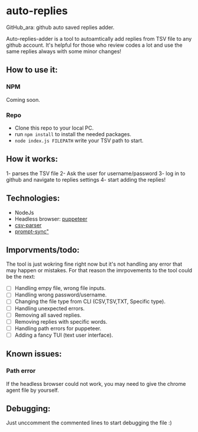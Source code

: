 # auto-replies

GitHub_ara: github auto saved replies adder.

Auto-replies-adder is a tool to autoamtically add replies from TSV file to any github account. It's helpful for those who review codes a lot and use the same replies always with some minor changes! 

## How to use it: 

### NPM

Coming soon.

### Repo

- Clone this repo to your local PC.
- run ```npm install``` to install the needed packages.
- ```node index.js FILEPATH``` write your TSV path to start.

## How it works: 

1- parses the TSV file
2- Ask the user for username/password 
3- log in to github and navigate to replies settings 
4- start adding the replies! 

## Technologies: 

- NodeJs 
- Headless browser: [puppeteer](https://www.npmjs.com/package/puppeteer) 
- [csv-parser](https://www.npmjs.com/package/csv-parser)
- [prompt-sync"](https://www.npmjs.com/package/prompt-sync)

## Imporvments/todo: 

The tool is just wokring fine right now but it's not handling any error that may happen or mistakes. For that reason the imrpovements to the tool could be the next: 

- [ ] Handling empy file, wrong file inputs.
- [ ] Handling wrong password/username.
- [ ] Changing the file type from CLI (CSV,TSV,TXT, Specific type).
- [ ] Handling unexpected errors.
- [ ] Removing all saved replies. 
- [ ] Removing replies with specific words.
- [ ] Handling path errors for puppeteer.
- [ ] Adding a fancy TUI (text user interface).

## Known issues: 

### Path error 

If the headless browser could not work, you may need to give the chrome agent file by yourself.

## Debugging: 

Just unccomment the commented lines to start debugging the file :) 